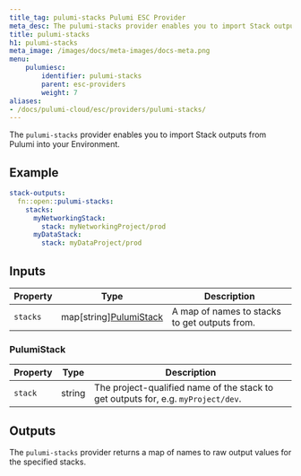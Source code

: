 ```yaml
---
title_tag: pulumi-stacks Pulumi ESC Provider
meta_desc: The pulumi-stacks provider enables you to import Stack outputs from Pulumi into your Environment.
title: pulumi-stacks
h1: pulumi-stacks
meta_image: /images/docs/meta-images/docs-meta.png
menu:
    pulumiesc:
        identifier: pulumi-stacks
        parent: esc-providers
        weight: 7
aliases:
- /docs/pulumi-cloud/esc/providers/pulumi-stacks/
---
```


The `pulumi-stacks` provider enables you to import Stack outputs from Pulumi into your Environment.

## Example

```yaml
stack-outputs:
  fn::open::pulumi-stacks:
    stacks:
      myNetworkingStack:
        stack: myNetworkingProject/prod
      myDataStack:
        stack: myDataProject/prod
```

## Inputs

| Property | Type                                   | Description                                   |
|----------|----------------------------------------|-----------------------------------------------|
| `stacks` | map[string][PulumiStack](#pulumistack) | A map of names to stacks to get outputs from. |

### PulumiStack

| Property | Type   | Description                                                                       |
|----------|--------|-----------------------------------------------------------------------------------|
| `stack`  | string | The project-qualified name of the stack to get outputs for, e.g. `myProject/dev`. |

## Outputs

The `pulumi-stacks` provider returns a map of names to raw output values for the specified stacks.
